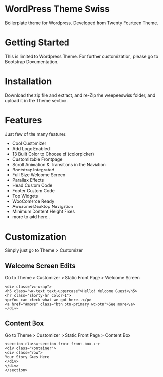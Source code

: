 # WordPress Theme Swiss 
Boilerplate theme for Wordpress. Developed from Twenty Fourteen Theme. 

# Getting Started
This is limited to Wordpress Theme. For further customization, please go to Bootstrap Documentation.

# Installation 
Download the zip file and extract, and re-Zip the weepeeswiss folder, and upload it in the Theme section.

# Features
Just few of the many features
* Cool Customizer
* Add Logo Enabled
* 13 Built Color to Choose of (colorpicker)
* Customizable Frontpage
* Scroll Animation & Transitions in the Naviation
* Bootstrap Integrated
* Full Size Welcome Screen
* Parallax Effects
* Head Custom Code
* Footer Custom Code
* Top Widgets
* WooComerce Ready
* Awesome Desktop Navigation
* Minimum Content Height Fixes
* more to add here.. 

# Customization #
Simply just go to Theme > Customizer 

## Welcome Screen Edits ##
Go to Theme > Customizer > Static Front Page > Welcome Screen
```
<div class="wc-wrap">
<h5 class="wc-text text-uppercase">Hello! Welcome Guest</h5>
<hr class="shorty-hr color-1">
<p>You can check what we got here..</p>
<a href="#more" class="btn btn-primary wc-btn">See more</a>
</div>
```

## Content Box ##
Go to Theme > Customizer > Static Front Page > Content Box
```
<section class="section-front front-box-1">
<div class="container">
<div class="row">
Your Story Goes Here
</div>
</div>
</section>
```

